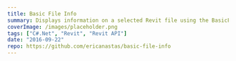 ```yaml
---
title: Basic File Info
summary: Displays information on a selected Revit file using the BasicFileInfo feature of the Revit API
coverImage: /images/placeholder.png
tags: ["C#.Net", "Revit", "Revit API"]
date: "2016-09-22"
repo: https://github.com/ericanastas/basic-file-info
---
```


